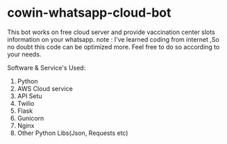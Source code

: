 # cowin-whatsapp-cloud-bot
This bot works on free cloud server and provide vaccination center slots information on your whatsapp.
note : I've learned coding from internet ,So no doubt this code can be optimized more. Feel free to do so according to your needs. 

Software & Service's Used:
1) Python
2) AWS Cloud service
3) API Setu
4) Twilio
5) Flask
6) Gunicorn
7) Nginx
8) Other Python Libs(Json, Requests etc) 

